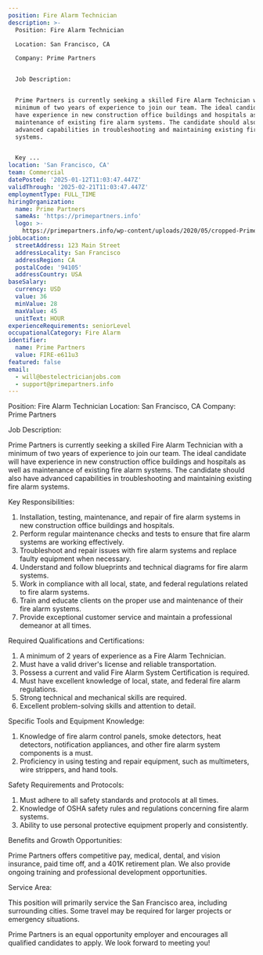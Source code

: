 ```yaml
---
position: Fire Alarm Technician
description: >-
  Position: Fire Alarm Technician

  Location: San Francisco, CA

  Company: Prime Partners


  Job Description:


  Prime Partners is currently seeking a skilled Fire Alarm Technician with a
  minimum of two years of experience to join our team. The ideal candidate will
  have experience in new construction office buildings and hospitals as well as
  maintenance of existing fire alarm systems. The candidate should also have
  advanced capabilities in troubleshooting and maintaining existing fire alarm
  systems.


  Key ...
location: 'San Francisco, CA'
team: Commercial
datePosted: '2025-01-12T11:03:47.447Z'
validThrough: '2025-02-21T11:03:47.447Z'
employmentType: FULL_TIME
hiringOrganization:
  name: Prime Partners
  sameAs: 'https://primepartners.info'
  logo: >-
    https://primepartners.info/wp-content/uploads/2020/05/cropped-Prime-Partners-Logo-NO-BG-1-1.png
jobLocation:
  streetAddress: 123 Main Street
  addressLocality: San Francisco
  addressRegion: CA
  postalCode: '94105'
  addressCountry: USA
baseSalary:
  currency: USD
  value: 36
  minValue: 28
  maxValue: 45
  unitText: HOUR
experienceRequirements: seniorLevel
occupationalCategory: Fire Alarm
identifier:
  name: Prime Partners
  value: FIRE-e611u3
featured: false
email:
  - will@bestelectricianjobs.com
  - support@primepartners.info
---
```




Position: Fire Alarm Technician
Location: San Francisco, CA
Company: Prime Partners

Job Description:

Prime Partners is currently seeking a skilled Fire Alarm Technician with a minimum of two years of experience to join our team. The ideal candidate will have experience in new construction office buildings and hospitals as well as maintenance of existing fire alarm systems. The candidate should also have advanced capabilities in troubleshooting and maintaining existing fire alarm systems.

Key Responsibilities:

1. Installation, testing, maintenance, and repair of fire alarm systems in new construction office buildings and hospitals.
2. Perform regular maintenance checks and tests to ensure that fire alarm systems are working effectively.
3. Troubleshoot and repair issues with fire alarm systems and replace faulty equipment when necessary.
4. Understand and follow blueprints and technical diagrams for fire alarm systems.
5. Work in compliance with all local, state, and federal regulations related to fire alarm systems.
6. Train and educate clients on the proper use and maintenance of their fire alarm systems.
7. Provide exceptional customer service and maintain a professional demeanor at all times.

Required Qualifications and Certifications:

1. A minimum of 2 years of experience as a Fire Alarm Technician.
2. Must have a valid driver's license and reliable transportation.
3. Possess a current and valid Fire Alarm System Certification is required.
4. Must have excellent knowledge of local, state, and federal fire alarm regulations.
5. Strong technical and mechanical skills are required.
6. Excellent problem-solving skills and attention to detail.

Specific Tools and Equipment Knowledge:

1. Knowledge of fire alarm control panels, smoke detectors, heat detectors, notification appliances, and other fire alarm system components is a must.
2. Proficiency in using testing and repair equipment, such as multimeters, wire strippers, and hand tools.

Safety Requirements and Protocols:

1. Must adhere to all safety standards and protocols at all times.
2. Knowledge of OSHA safety rules and regulations concerning fire alarm systems.
3. Ability to use personal protective equipment properly and consistently.

Benefits and Growth Opportunities:

Prime Partners offers competitive pay, medical, dental, and vision insurance, paid time off, and a 401K retirement plan. We also provide ongoing training and professional development opportunities.

Service Area:

This position will primarily service the San Francisco area, including surrounding cities. Some travel may be required for larger projects or emergency situations.

Prime Partners is an equal opportunity employer and encourages all qualified candidates to apply. We look forward to meeting you!
